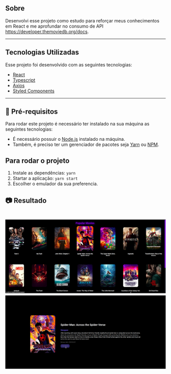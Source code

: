 ## Sobre

Desenvolvi esse projeto como estudo para reforçar meus conhecimentos em React e me aprofundar no consumo de API https://developer.themoviedb.org/docs.

---

## Tecnologias Utilizadas

Esse projeto foi desenvolvido com as seguintes tecnologias:

- [React](https://react.dev/)
- [Typescript](https://www.typescriptlang.org/)
- [Axios](https://axios-http.com/ptbr/docs/intro)
- [Styled Components](https://styled-components.com/)

---

## 📝 Pré-requisitos

Para rodar este projeto é necessário ter instalado na sua máquina as seguintes tecnologias:

- É necessário possuir o [Node.js](https://nodejs.org/en/) instalado na máquina.
- Também, é preciso ter um gerenciador de pacotes seja [Yarn](https://yarnpkg.com/) ou [NPM](https://www.npmjs.com/).

## Para rodar o projeto

1. Instale as dependências: `yarn`
2. Startar a aplicação: `yarn start`
3. Escolher o emulador da sua preferencia.

## 📷 Resultado

<h1 align="center">
    <img src="public/home.png">
    <img src="public/summary-movie.png">
</h1>

